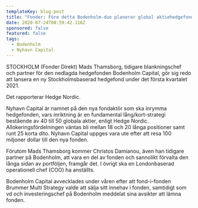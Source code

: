 ```yaml
---
templateKey: blog-post
title: "Fonder: Före detta Bodenholm-duo planerar global aktiehedgefond"
date: 2020-07-24T08:59:42.116Z
sponsored: false
featured: false
tags:
  - Bodenholm
  - Nyhavn Capital
---
```

STOCKHOLM (Fonder Direkt) Mads Thamsborg, tidigare blankningschef och partner för den nedlagda hedgefonden Bodenholm Capital, gör sig redo att lansera en ny Stockholmsbaserad hedgefond under det första kvartalet 2021.

Det rapporterar Hedge Nordic.

Nyhavn Capital är namnet på den nya fondaktör som ska inrymma hedgefonden, vars inriktning är en fundamental lång/kort-strategi bestående av 40 till 50 globala aktier, enligt Hedge Nordic. Allokeringsfördelningen väntas bli mellan 18 och 20 långa positioner samt runt 25 korta dito. Nyhavn Capital uppges vara ute efter att resa 100 miljoner dollar till den nya fonden.

Förutom Mads Thamsborg kommer Christos Damianou, även han tidigare partner på Bodenholm, att vara en del av fonden och sannolikt förvalta den långa sidan av portföljen, framgår det. I övrigt ska en Londonbaserad operationell chef (COO) ha anställts.

Bodenholm Capital avvecklades under våren efter att fond-i-fonden Brummer Multi Strategy valde att sälja sitt innehav i fonden, samtidigt som vd och investeringschef på Bodenholm meddelat sina avsikter att lämna fonden.